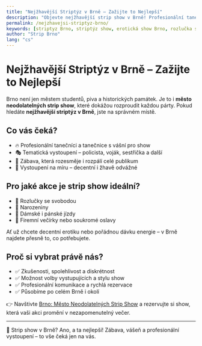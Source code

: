 ```yaml
---
title: "Nejžhavější Striptýz v Brně – Zažijte to Nejlepší"
description: "Objevte nejžhavější strip show v Brně! Profesionální tanečníci, erotická atmosféra a večírky, na které se nezapomíná. Ideální pro rozlučky, oslavy i soukromé párty."
permalink: /nejzhavejsi-striptyz-brno/
keywords: [striptyz Brno, striptýz show, erotická show Brno, rozlučka se svobodou Brno, pánský a dámský striptýz]
author: "Strip Brno"
lang: "cs"
---
```


# Nejžhavější Striptýz v Brně – Zažijte to Nejlepší

Brno není jen městem studentů, piva a historických památek. Je to i **město neodolatelných strip show**, které dokážou rozproudit každou párty. Pokud hledáte **nejžhavější striptýz v Brně**, jste na správném místě.

## Co vás čeká?

- 🔥 Profesionální tanečníci a tanečnice s vášní pro show  
- 🎭 Tematická vystoupení – policista, voják, sestřička a další  
- 🎉 Zábava, která rozesměje i rozpálí celé publikum  
- 🕺 Vystoupení na míru – decentní i žhavě odvážné

## Pro jaké akce je strip show ideální?

- 👰 Rozlučky se svobodou  
- 🎂 Narozeniny  
- 🥂 Dámské i pánské jízdy  
- 🏢 Firemní večírky nebo soukromé oslavy  

Ať už chcete decentní erotiku nebo pořádnou dávku energie – v Brně najdete přesně to, co potřebujete.

## Proč si vybrat právě nás?

- ✅ Zkušenosti, spolehlivost a diskrétnost  
- ✅ Možnost volby vystupujících a stylu show  
- ✅ Profesionální komunikace a rychlá rezervace  
- ✅ Působíme po celém Brně i okolí

👉 Navštivte [Brno: Město Neodolatelných Strip Show](https://www.strip-brno.cz/) a rezervujte si show, která vaši akci promění v nezapomenutelný večer.

---

🎊 Strip show v Brně? Ano, a ta nejlepší! Zábava, vášeň a profesionální vystoupení – to vše čeká jen na vás.
